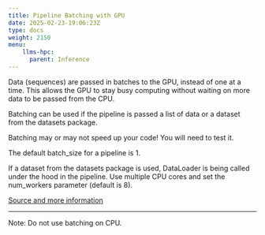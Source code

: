 ```yaml
---
title: Pipeline Batching with GPU
date: 2025-02-23-19:06:23Z
type: docs 
weight: 2150
menu: 
    llms-hpc:
      parent: Inference
---
```



Data (sequences) are passed in batches to the GPU, instead of one at a time. 
This allows the GPU to stay busy computing without waiting on more data to be passed from the CPU.

Batching can be used if the pipeline is passed a list of data or a dataset from the datasets package.

Batching may or may not speed up your code!  You will need to test it.

The default batch_size for a pipeline is 1.

If a dataset from the datasets package is used, DataLoader is being called under the hood in the pipeline.
Use multiple CPU cores and set the num_workers parameter (default is 8).


[Source and more information](https://huggingface.co/docs/transformers/en/main_classes/pipelines#pipeline-batching)

---

Note: Do not use batching on CPU.

